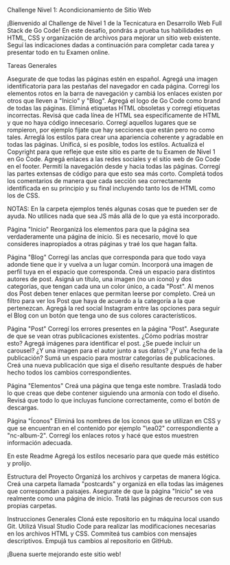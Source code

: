 Challenge Nivel 1: Acondicionamiento de Sitio Web

¡Bienvenido al Challenge de Nivel 1 de la Tecnicatura en Desarrollo Web Full Stack de Go Code! En este desafío, pondrás a prueba tus habilidades en HTML, CSS y organización de archivos para mejorar un sitio web existente. Seguí las indicaciones dadas a continuación para completar cada tarea y presentar todo en tu Examen online.

Tareas Generales

Asegurate de que todas las páginas estén en español.
Agregá una imagen identificatoria para las pestañas del navegador en cada página.
Corregí los elementos rotos en la barra de navegación y cambiá los enlaces existen por otros que lleven a "Inicio" y "Blog".
Agregá el logo de Go Code como brand de todas las páginas.
Eliminá etiquetas HTML obsoletas y corregí etiquetas incorrectas.
Revisá que cada línea de HTML sea especificamente de HTML y que no haya código innecesario.
Corregí aquellos lugares que se rompieron, por ejemplo fijate que hay secciones que están pero no como tales.
Arreglá los estilos para crear una apariencia coherente y agradable en todas las páginas. 
Unificá, si es posible, todos los estilos.
Actualizá el Copyright para que refleje que este sitio es parte de tu Examen de Nivel 1 en Go Code.
Agregá enlaces a las redes sociales y el sitio web de Go Code en el footer.
Permití la navegación desde y hacia todas las páginas.
Corregí las partes extensas de código para que esto sea más corto. 
Completá todos los comentarios de manera que cada sección sea correctamente identificada en su principio y su final incluyendo tanto los de HTML como los de CSS.

NOTAS: 
En la carpeta ejemplos tenés algunas cosas que te pueden ser de ayuda.
No utilices nada que sea JS más allá de lo que ya está incorporado.

Página "Inicio"
Reorganizá los elementos para que la página sea verdaderamente una página de inicio.
Si es necesario, mové lo que consideres inapropiados a otras páginas y traé los que hagan falta.

Página "Blog"
Corregí las anclas que corresponda para que todo vaya adonde tiene que ir y vuelva a un lugar común.
Incorporá una imagen de perfil tuya en el espacio que corresponda.
Creá un espacio para distintos autores de post.
Asigná un título, una imagen (no un ícono) y dos categorías, que tengan cada una un color único, a cada "Post".
Al menos dos Post deben tener enlaces que permitan leerse por completo.
Creá un filtro para ver los Post que haya de acuerdo a la categoría a la que pertenezcan.
Agregá la red social Instagram entre las opciones para seguir el Blog con un botón que tenga uno de sus colores característicos.

Página "Post"
Corregí los errores presentes en la página "Post".
Asegurate de que se vean otras publicaciones existentes. ¿Cómo podrías mostrar esto?
Agregá imágenes para identificar el post. ¿Se puede incluir un carousel? ¿Y una imagen para el autor junto a sus datos? ¿Y una fecha de la publicación?
Sumá un espacio para mostrar categorías de publicaciones. 
Creá una nueva publicación que siga el diseño resultante después de haber hecho todos los cambios correspondientes.

Página "Elementos"
Creá una página que tenga este nombre.
Trasladá todo lo que creas que debe contener siguiendo una armonía con todo el diseño.
Revisá que todo lo que incluyas funcione correctamente, como el botón de descargas.

Página "Íconos"
Eliminá los nombres de los íconos que se utilizan en CSS y que se encuentran en el contenido por ejemplo "\ea02" correspondiente a "nc-album-2".
Corregí los enlaces rotos y hacé que estos muestren información adecuada.

En este Readme
Agregá los estilos necesario para que quede más estético y prolijo.

Estructura del Proyecto
Organizá los archivos y carpetas de manera lógica.
Creá una carpeta llamada "postcards" y organizá en ella todas las imágenes que correspondan a paisajes.
Asegurate de que la página "Inicio" se vea realmente como una página de inicio.
Tratá las páginas de recursos con sus propias carpetas.

Instrucciones Generales
Cloná este repositorio en tu máquina local usando Git.
Utilizá Visual Studio Code para realizar las modificaciones necesarias en los archivos HTML y CSS.
Commiteá tus cambios con mensajes descriptivos.
Empujá tus cambios al repositorio en GitHub.

¡Buena suerte mejorando este sitio web!
